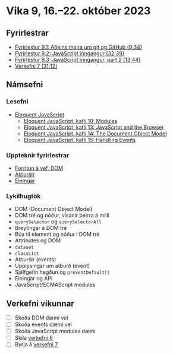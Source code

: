 # Vika 9, 16.–22. október 2023

## Fyrirlestrar

- [Fyrirlestur 9.1: Aðeins meira um git og GitHub (9:34)](https://youtu.be/qKqg-k_nVvg)
- [Fyrirlestur 9.2: JavaScript inngangur (32:39)](https://youtu.be/lANBdDxkYXA)
- [Fyrirlestur 9.3: JavaScript inngangur, part 2 (13:44)](https://youtu.be/xBqsTBHYafI)
- [Verkefni 7 (31:12)](https://youtu.be/95g4uylHkyQ)

## Námsefni

### Lesefni

- [Eloquent JavaScript](https://eloquentjavascript.net/)
  - [Eloquent JavaScript, kafli 10: Modules](https://eloquentjavascript.net/10_modules.html)
  - [Eloquent JavaScript, kafli 13: JavaScript and the Browser](https://eloquentjavascript.net/13_browser.html)
  - [Eloquent JavaScript, kafli 14: The Document Object Model](https://eloquentjavascript.net/14_dom.html)
  - [Eloquent JavaScript, kafli 15: Handling Events](https://eloquentjavascript.net/15_event.html)

### Uppteknir fyrirlestrar

- [Forritun á vef, DOM](../namsefni/28.browser-dom/)
- [Atburðir](../namsefni/29.events/)
- [Einingar](../namsefni/30.modules/)

### Lykilhugtök

- DOM (Document Object Model)
- DOM tré og nóður, vísanir þeirra á milli
- `querySelector` og `querySelectorAll`
- Breytingar á DOM tré
- Búa til element og nóður í DOM tré
- Attributes og DOM
- `dataset`
- `classList`
- Atburðir (events)
- Upplýsingar um atburð (event)
- Sjálfgefin hegðun og `preventDefault()`
- Einingar og API
- JavaScript/ECMAScript modules

## Verkefni vikunnar

- [ ] Skoða DOM dæmi vel
- [ ] Skoða events dæmi vel
- [ ] Skoða JavaScript modules dæmi
- [ ] Skila [verkefni 6](https://github.com/vefforritun/vef1-2023-v6)
- [ ] Byrja á [verkefni 7](https://github.com/vefforritun/vef1-2023-v7)
